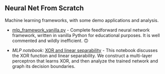 ## Neural Net From Scratch

Machine learning frameworks, with some demo applications and analysis.

* [mlp_framework_vanilla.py](mlp_framework_vanilla.py) - Complete feedforward
  neural network framework, written in vanilla Python for educational purposes.
  It is well commented and wildly inefficient. 🙃

<!--
* [neural_net_numpy.py](neural_net_numpy.py) - Complete feedforward neural network
  framework, written with NumPy. It is mildly inefficient.
-->

* _MLP notebook:_
  [XOR and linear separability](mlp_demo_xor_and_linear_separability.ipynb) -
  This notebook discusses the XOR function and linear separability. We
  construct a multi-layer perceptron that learns XOR, and then analyze the
  trained network and graph its decision boundaries.

<!--
* [minst-net](3layer-minst-net.ipynb) - This notebook builds a digit classifier
  using the MNIST dataset. WIP.
-->